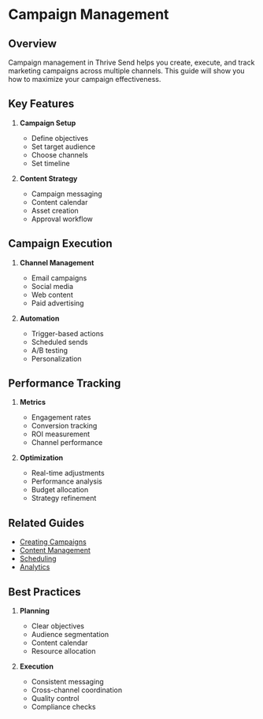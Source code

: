 # Campaign Management

## Overview

Campaign management in Thrive Send helps you create, execute, and track marketing campaigns across multiple channels. This guide will show you how to maximize your campaign effectiveness.

## Key Features

1. **Campaign Setup**
   - Define objectives
   - Set target audience
   - Choose channels
   - Set timeline

2. **Content Strategy**
   - Campaign messaging
   - Content calendar
   - Asset creation
   - Approval workflow

## Campaign Execution

1. **Channel Management**
   - Email campaigns
   - Social media
   - Web content
   - Paid advertising

2. **Automation**
   - Trigger-based actions
   - Scheduled sends
   - A/B testing
   - Personalization

## Performance Tracking

1. **Metrics**
   - Engagement rates
   - Conversion tracking
   - ROI measurement
   - Channel performance

2. **Optimization**
   - Real-time adjustments
   - Performance analysis
   - Budget allocation
   - Strategy refinement

## Related Guides

- [Creating Campaigns](./creating-campaigns.md)
- [Content Management](./content-management.md)
- [Scheduling](./scheduling.md)
- [Analytics](./analytics.md)

## Best Practices

1. **Planning**
   - Clear objectives
   - Audience segmentation
   - Content calendar
   - Resource allocation

2. **Execution**
   - Consistent messaging
   - Cross-channel coordination
   - Quality control
   - Compliance checks 